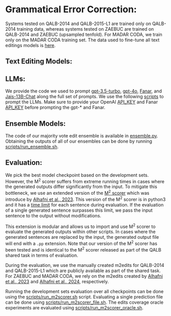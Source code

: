 # Grammatical Error Correction:
Systems tested on QALB-2014 and QALB-2015-L1 are trained only on QALB-2014 training data, whereas systems tested on ZAEBUC are trained on QALB-2014 and ZAEBUC (upsampled tenfold). For MADAR CODA, we train only on the MADAR CODA training set. The data used to fine-tune all text editings models is [here]().


## Text Editing Models:


## LLMs:
We provide the code we used to prompt [gpt-3.5-turbo](llms/run_gpt.py), [gpt-4o](llms/run_gpt.py), [Fanar](llms/run_fanar.py), and [Jais-13B-Chat](llms/run_jais.py) along the full set of prompts. We use the following [scripts](llms/scripts) to prompt the LLMs.
Make sure to provide your OpenAI [API_KEY](https://github.com/balhafni/text-editing/blob/85544acc6f34193d596809cc2aac04b1a596af6f/gec/llms/run_gpt.py#L7) and Fanar [API_KEY](https://github.com/balhafni/text-editing/blob/85544acc6f34193d596809cc2aac04b1a596af6f/gec/llms/run_fanar.py#L8) before prompting the gpt-* and Fanar.


## Ensemble Models:
The code of our majority vote edit ensemble is available in [ensemble.py](ensemble.py). Obtaining the outputs of all of our ensembles can be done by running [scripts/run_ensemble.sh](scripts/run_ensemble.sh).


## Evaluation:
We pick the best model checkpoint based on the development sets. However, the M<sup>2</sup> scorer suffers from extreme running times in cases where the generated outputs differ significantly from the input. To mitigate this bottleneck, we use an extended version of the [M<sup>2</sup> scorer](https://github.com/balhafni/text-editing/tree/master/gec/utils/m2scorer) which was introduce by [Alhafni et al., 2023](https://aclanthology.org/2023.emnlp-main.396/). This version of the M<sup>2</sup> scorer is in python3 and it has a [time limit](https://github.com/balhafni/text-editing/blob/85544acc6f34193d596809cc2aac04b1a596af6f/gec/utils/m2scorer/m2scorer.py#L141) for each sentence during evaluation. If the evaluation of a single generated sentence surpasses this limit, we pass the input sentence to the output without modifications.

This extension is modular and allows us to import and use M<sup>2</sup> scorer to evaluate the generated outputs within other scripts. In cases where the generated sentences are replaced by the input, the generated output file will end with a `.pp` extension. Note that our version of the  M<sup>2</sup> scorer has been tested and is identical to the M<sup>2</sup> scorer released as part of the QALB shared task in terms of evaluation.

During the evaluation, we use the manually created m2edits for QALB-2014 and QALB-2015-L1 which are publicly available as part of the shared task. For ZAEBUC and MADAR CODA, we rely on the m2edits created by [Alhafni et al., 2023](https://aclanthology.org/2023.emnlp-main.396/) and [Alhafni et al., 2024](https://aclanthology.org/2024.arabicnlp-1.4/), respectively. 

Running the development sets evaluation over all checkpoints can be done using the [scripts/run_m2scorer.sh](scripts/run_m2scorer.sh) script. Evaluating a single prediction file can be done using [scripts/run_m2scorer_file.sh](scripts/run_m2scorer_file.sh). The edits coverage oracle experiments are evaluated using [scripts/run_m2scorer_oracle.sh](scripts/run_m2scorer_oracle.sh).

